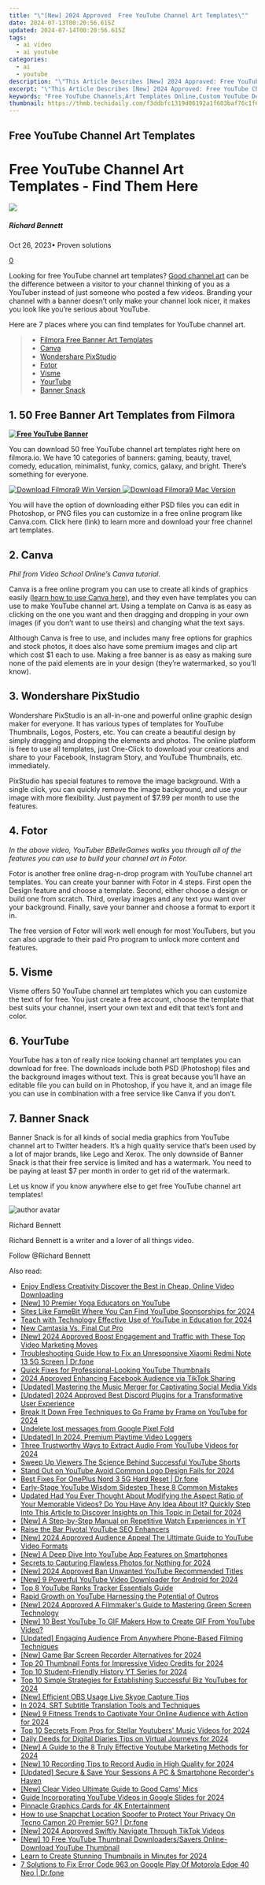```yaml
---
title: "\"[New] 2024 Approved  Free YouTube Channel Art Templates\""
date: 2024-07-13T00:20:56.615Z
updated: 2024-07-14T00:20:56.615Z
tags:
  - ai video
  - ai youtube
categories:
  - ai
  - youtube
description: "\"This Article Describes [New] 2024 Approved: Free YouTube Channel Art Templates\""
excerpt: "\"This Article Describes [New] 2024 Approved: Free YouTube Channel Art Templates\""
keywords: "Free YouTube Channels,Art Templates Online,Custom YouTube Designs,Digital Channel Artwork,FREE Video Channel Skins,YouTube Theme Packs,Creation Chart Art Models"
thumbnail: https://thmb.techidaily.com/f3ddbfc1319d06192a1f603baf76c1f6dea1578ed46bf0e0e3227f2988d719a1.jpg
---
```


## Free YouTube Channel Art Templates

# Free YouTube Channel Art Templates - Find Them Here

![](https://images.wondershare.com/filmora/article-images/richard-bennett.jpg)

##### Richard Bennett

 Oct 26, 2023• Proven solutions

[0](#commentsBoxSeoTemplate)

Looking for free YouTube channel art templates? [Good channel art](https://tools.techidaily.com/wondershare/filmora/download/) can be the difference between a visitor to your channel thinking of you as a YouTuber instead of just someone who posted a few videos. Branding your channel with a banner doesn’t only make your channel look nicer, it makes you look like you’re serious about YouTube.

Here are 7 places where you can find templates for YouTube channel art.

> * [Filmora Free Banner Art Templates](#filmora)
> * [Canva](#canva)
> * [Wondershare PixStudio](#PixStudio)
> * [Fotor](#fotor)
> * [Visme](#visme)
> * [YourTube](#yourtube)
> * [Banner Snack](#bannersnack)

## 1\. 50 Free Banner Art Templates from Filmora

[**![Free YouTube Banner](https://images.wondershare.com/filmora/article-images/50-free-youtube-banners-banner.jpg)**](https://www.filmora.io/youtube-channel-art?utm%5Fsource=filmora.io%5Fblog%5F50Free%5Fbanners&utm%5Fmedium=blog%5Fbanners&utm%5Fcampaign=50%5Ffree%5Fbanners)

You can download 50 free YouTube channel art templates right here on filmora.io. We have 10 categories of banners: gaming, beauty, travel, comedy, education, minimalist, funky, comics, galaxy, and bright. There’s something for everyone.

[![Download Filmora9 Win Version](https://images.wondershare.com/filmora/guide/download-btn-win.jpg) ](https://tools.techidaily.com/wondershare/filmora/download/) [![Download Filmora9 Mac Version](https://images.wondershare.com/filmora/guide/download-btn-mac.jpg) ](https://tools.techidaily.com/wondershare/filmora/download/)

You will have the option of downloading either PSD files you can edit in Photoshop, or PNG files you can customize in a free online program like Canva.com. Click here (link) to learn more and download your free channel art templates.

## 2\. Canva

_Phil from Video School Online’s Canva tutorial._

Canva is a free online program you can use to create all kinds of graphics easily ([learn how to use Canva here](https://www.filmora.io/community-blog/how-to-make-a-youtube-banner-for-free-using-canva-116.html)), and they even have templates you can use to make YouTube channel art. Using a template on Canva is as easy as clicking on the one you want and then dragging and dropping in your own images (if you don’t want to use theirs) and changing what the text says.

Although Canva is free to use, and includes many free options for graphics and stock photos, it does also have some premium images and clip art which cost $1 each to use. Making a free banner is as easy as making sure none of the paid elements are in your design (they’re watermarked, so you’ll know).

## 3\. Wondershare PixStudio

Wondershare PixStudio is an all-in-one and powerful online graphic design maker for everyone. It has various types of templates for YouTube Thumbnails, Logos, Posters, etc. You can create a beautiful design by simply dragging and dropping the elements and photos. The online platform is free to use all templates, just One-Click to download your creations and share to your Facebook, Instagram Story, and YouTube Thumbnails, etc. immediately.

PixStudio has special features to remove the image background. With a single click, you can quickly remove the image background, and use your image with more flexibility. Just payment of $7.99 per month to use the features.

## 4\. Fotor

_In the above video, YouTuber BBelleGames walks you through all of the features you can use to build your channel art in Fotor._

Fotor is another free online drag-n-drop program with YouTube channel art templates. You can create your banner with Fotor in 4 steps. First open the Design feature and choose a template. Second, either choose a design or build one from scratch. Third, overlay images and any text you want over your background. Finally, save your banner and choose a format to export it in.

The free version of Fotor will work well enough for most YouTubers, but you can also upgrade to their paid Pro program to unlock more content and features.

## 5\. Visme

Visme offers 50 YouTube channel art templates which you can customize the text of for free. You just create a free account, choose the template that best suits your channel, insert your own text and edit that text’s font and color.

## 6\. YourTube

YourTube has a ton of really nice looking channel art templates you can download for free. The downloads include both PSD (Photoshop) files and the background images without text. This is great because you’ll have an editable file you can build on in Photoshop, if you have it, and an image file you can use in combination with a free service like Canva if you don’t.

## 7\. Banner Snack

Banner Snack is for all kinds of social media graphics from YouTube channel art to Twitter headers. It’s a high quality service that’s been used by a lot of major brands, like Lego and Xerox. The only downside of Banner Snack is that their free service is limited and has a watermark. You need to be paying at least $7 per month in order to get rid of the watermark.

Let us know if you know anywhere else to get free YouTube channel art templates!

![author avatar](https://images.wondershare.com/filmora/article-images/richard-bennett.jpg)

Richard Bennett

Richard Bennett is a writer and a lover of all things video.

Follow @Richard Bennett


<ins class="adsbygoogle"
     style="display:block"
     data-ad-format="autorelaxed"
     data-ad-client="ca-pub-7571918770474297"
     data-ad-slot="1223367746"></ins>



<ins class="adsbygoogle"
     style="display:block"
     data-ad-client="ca-pub-7571918770474297"
     data-ad-slot="8358498916"
     data-ad-format="auto"
     data-full-width-responsive="true"></ins>



<span class="atpl-alsoreadstyle">Also read:</span>
<div><ul>
<li><a href="https://youtube-zero.techidaily.com/-endless-creativity-discover-the-best-in-cheap-online-video-downloading/"><u>Enjoy Endless Creativity  Discover the Best in Cheap, Online Video Downloading</u></a></li>
<li><a href="https://youtube-zero.techidaily.com/0-premier-yoga-educators-on-youtube/"><u>[New] 10 Premier Yoga Educators on YouTube</u></a></li>
<li><a href="https://youtube-zero.techidaily.com/-like-famebit-where-you-can-find-youtube-sponsorships-for-2024/"><u>Sites Like FameBit Where You Can Find YouTube Sponsorships for 2024</u></a></li>
<li><a href="https://youtube-zero.techidaily.com/-with-technology-effective-use-of-youtube-in-education-for-2024/"><u>Teach with Technology  Effective Use of YouTube in Education for 2024</u></a></li>
<li><a href="https://ai-video-editing.techidaily.com/new-camtasia-vs-final-cut-pro/"><u>New Camtasia Vs. Final Cut Pro</u></a></li>
<li><a href="https://youtube-zero.techidaily.com/024-approved-boost-engagement-and-traffic-with-these-top-video-marketing-moves/"><u>[New] 2024 Approved  Boost Engagement and Traffic with These Top Video Marketing Moves</u></a></li>
<li><a href="https://howto.techidaily.com/troubleshooting-guide-how-to-fix-an-unresponsive-xiaomi-redmi-note-13-5g-screen-drfone-by-drfone-fix-android-problems-fix-android-problems/"><u>Troubleshooting Guide How to Fix an Unresponsive Xiaomi Redmi Note 13 5G Screen | Dr.fone</u></a></li>
<li><a href="https://youtube-zero.techidaily.com/-fixes-for-professional-looking-youtube-thumbnails/"><u>Quick Fixes for Professional-Looking YouTube Thumbnails</u></a></li>
<li><a href="https://facebook-video-content.techidaily.com/2024-approved-enhancing-facebook-audience-via-tiktok-sharing/"><u>2024 Approved  Enhancing Facebook Audience via TikTok Sharing</u></a></li>
<li><a href="https://facebook-clips.techidaily.com/updated-mastering-the-music-merger-for-captivating-social-media-vids/"><u>[Updated] Mastering the Music Merger for Captivating Social Media Vids</u></a></li>
<li><a href="https://discord-videos.techidaily.com/updated-2024-approved-best-discord-plugins-for-a-transformative-user-experience/"><u>[Updated] 2024 Approved  Best Discord Plugins for a Transformative User Experience</u></a></li>
<li><a href="https://youtube-zero.techidaily.com/-it-down-free-techniques-to-go-frame-by-frame-on-youtube-for-2024/"><u>Break It Down  Free Techniques to Go Frame by Frame on YouTube for 2024</u></a></li>
<li><a href="https://techidaily.com/undelete-lost-messages-from-google-pixel-fold-by-fonelab-android-recover-messages/"><u>Undelete lost messages from Google Pixel Fold</u></a></li>
<li><a href="https://video-capture.techidaily.com/updated-in-2024-premium-playtime-video-loggers/"><u>[Updated] In 2024, Premium Playtime Video Loggers</u></a></li>
<li><a href="https://youtube-zero.techidaily.com/-trustworthy-ways-to-extract-audio-from-youtube-videos-for-2024/"><u>Three Trustworthy Ways to Extract Audio From YouTube Videos for 2024</u></a></li>
<li><a href="https://youtube-zero.techidaily.com/-up-viewers-the-science-behind-successful-youtube-shorts/"><u>Sweep Up Viewers  The Science Behind Successful YouTube Shorts</u></a></li>
<li><a href="https://youtube-zero.techidaily.com/-out-on-youtube-avoid-common-logo-design-fails-for-2024/"><u>Stand Out on YouTube  Avoid Common Logo Design Fails for 2024</u></a></li>
<li><a href="https://techidaily.com/best-fixes-for-oneplus-nord-3-5g-hard-reset-drfone-by-drfone-reset-android-reset-android/"><u>Best Fixes For OnePlus Nord 3 5G Hard Reset | Dr.fone</u></a></li>
<li><a href="https://youtube-zero.techidaily.com/-stage-youtube-wisdom-sidestep-these-8-common-mistakes/"><u>Early-Stage YouTube Wisdom  Sidestep These 8 Common Mistakes</u></a></li>
<li><a href="https://smart-video-editing.techidaily.com/updated-had-you-ever-thought-about-modifying-the-aspect-ratio-of-your-memorable-videos-do-you-have-any-idea-about-it-quickly-step-into-this-article-to-disco/"><u>Updated Had You Ever Thought About Modifying the Aspect Ratio of Your Memorable Videos? Do You Have Any Idea About It? Quickly Step Into This Article to Discover Insights on This Topic in Detail for 2024</u></a></li>
<li><a href="https://youtube-zero.techidaily.com/-step-by-step-manual-on-repetitive-watch-experiences-in-yt/"><u>[New] A Step-by-Step Manual on Repetitive Watch Experiences in YT</u></a></li>
<li><a href="https://youtube-zero.techidaily.com/-the-bar-pivotal-youtube-seo-enhancers/"><u>Raise the Bar  Pivotal YouTube SEO Enhancers</u></a></li>
<li><a href="https://youtube-zero.techidaily.com/024-approved-audience-appeal-the-ultimate-guide-to-youtube-video-formats/"><u>[New] 2024 Approved  Audience Appeal  The Ultimate Guide to YouTube Video Formats</u></a></li>
<li><a href="https://youtube-zero.techidaily.com/-deep-dive-into-youtube-app-features-on-smartphones/"><u>[New] A Deep Dive Into YouTube App Features on Smartphones</u></a></li>
<li><a href="https://extra-approaches.techidaily.com/secrets-to-capturing-flawless-photos-for-nothing-for-2024/"><u>Secrets to Capturing Flawless Photos for Nothing for 2024</u></a></li>
<li><a href="https://youtube-zero.techidaily.com/024-approved-ban-unwanted-youtube-recommended-titles/"><u>[New] 2024 Approved  Ban Unwanted YouTube Recommended Titles</u></a></li>
<li><a href="https://youtube-zero.techidaily.com/-powerful-youtube-video-downloader-for-android-for-2024/"><u>[New] 9 Powerful YouTube Video Downloader for Android for 2024</u></a></li>
<li><a href="https://youtube-zero.techidaily.com/-youtube-ranks-tracker-essentials-guide/"><u>Top 8 YouTube Ranks  Tracker Essentials Guide</u></a></li>
<li><a href="https://youtube-zero.techidaily.com/-growth-on-youtube-harnessing-the-potential-of-outros/"><u>Rapid Growth on YouTube  Harnessing the Potential of Outros</u></a></li>
<li><a href="https://youtube-zero.techidaily.com/024-approved-a-filmmakers-guide-to-mastering-green-screen-technology/"><u>[New] 2024 Approved  A Filmmaker's Guide to Mastering Green Screen Technology</u></a></li>
<li><a href="https://youtube-zero.techidaily.com/0-best-youtube-to-gif-makers-how-to-create-gif-from-youtube-video/"><u>[New] 10 Best YouTube To GIF Makers  How to Create GIF From YouTube Video?</u></a></li>
<li><a href="https://youtube-video-recordings.techidaily.com/updated-engaging-audience-from-anywhere-phone-based-filming-techniques/"><u>[Updated] Engaging Audience From Anywhere  Phone-Based Filming Techniques</u></a></li>
<li><a href="https://desktop-recording.techidaily.com/new-game-bar-screen-recorder-alternatives-for-2024/"><u>[New] Game Bar Screen Recorder Alternatives for 2024</u></a></li>
<li><a href="https://youtube-zero.techidaily.com/0-thumbnail-fonts-for-impressive-video-credits-for-2024/"><u>Top 20 Thumbnail Fonts for Impressive Video Credits for 2024</u></a></li>
<li><a href="https://youtube-zero.techidaily.com/0-student-friendly-history-yt-series-for-2024/"><u>Top 10 Student-Friendly History YT Series for 2024</u></a></li>
<li><a href="https://youtube-zero.techidaily.com/0-simple-strategies-for-establishing-successful-biz-youtubes-for-2024/"><u>Top 10 Simple Strategies for Establishing Successful Biz YouTubes for 2024</u></a></li>
<li><a href="https://screen-recording.techidaily.com/new-efficient-obs-usage-live-skype-capture-tips/"><u>[New] Efficient OBS Usage  Live Skype Capture Tips</u></a></li>
<li><a href="https://ai-video-translation.techidaily.com/in-2024-srt-subtitle-translation-tools-and-techniques/"><u>In 2024, SRT Subtitle Translation Tools and Techniques</u></a></li>
<li><a href="https://youtube-zero.techidaily.com/-fitness-trends-to-captivate-your-online-audience-with-action-for-2024/"><u>[New] 9 Fitness Trends to Captivate Your Online Audience with Action for 2024</u></a></li>
<li><a href="https://youtube-zero.techidaily.com/0-secrets-from-pros-for-stellar-youtubers-music-videos-for-2024/"><u>Top 10 Secrets From Pros for Stellar Youtubers' Music Videos for 2024</u></a></li>
<li><a href="https://youtube-zero.techidaily.com/-deeds-for-digital-diaries-tips-on-virtual-journeys-for-2024/"><u>Daily Deeds for Digital Diaries  Tips on Virtual Journeys for 2024</u></a></li>
<li><a href="https://youtube-tips.techidaily.com/-guide-to-the-8-truly-effective-youtube-marketing-methods-for-2024/"><u>[New] A Guide to the 8 Truly Effective Youtube Marketing Methods for 2024</u></a></li>
<li><a href="https://youtube-zero.techidaily.com/0-recording-tips-to-record-audio-in-high-quality-for-2024/"><u>[New] 10 Recording Tips to Record Audio in High Quality for 2024</u></a></li>
<li><a href="https://video-screen-grab.techidaily.com/updated-secure-and-save-your-sessions-a-pc-and-smartphone-recorders-haven/"><u>[Updated] Secure & Save Your Sessions  A PC & Smartphone Recorder's Haven</u></a></li>
<li><a href="https://extra-resources.techidaily.com/new-clear-video-ultimate-guide-to-good-cams-mics/"><u>[New] Clear Video  Ultimate Guide to Good Cams' Mics</u></a></li>
<li><a href="https://youtube-zero.techidaily.com/-incorporating-youtube-videos-in-google-slides-for-2024/"><u>Guide  Incorporating YouTube Videos in Google Slides for 2024</u></a></li>
<li><a href="https://extra-lessons.techidaily.com/pinnacle-graphics-cards-for-4k-entertainment/"><u>Pinnacle Graphics Cards for 4K Entertainment</u></a></li>
<li><a href="https://change-location.techidaily.com/how-to-use-snapchat-location-spoofer-to-protect-your-privacy-on-tecno-camon-20-premier-5g-drfone-by-drfone-virtual-android/"><u>How to use Snapchat Location Spoofer to Protect Your Privacy On Tecno Camon 20 Premier 5G? | Dr.fone</u></a></li>
<li><a href="https://tiktok-videos.techidaily.com/new-2024-approved-swiftly-navigate-through-tiktok-videos/"><u>[New] 2024 Approved  Swiftly Navigate Through TikTok Videos</u></a></li>
<li><a href="https://youtube-zero.techidaily.com/0-free-youtube-thumbnail-downloaderssavers-online-download-youtube-thumbnail/"><u>[New] 10 Free YouTube Thumbnail Downloaders/Savers Online-Download YouTube Thumbnail</u></a></li>
<li><a href="https://youtube-zero.techidaily.com/-to-create-stunning-thumbnails-in-minutes-for-2024/"><u>Learn to Create Stunning Thumbnails in Minutes for 2024</u></a></li>
<li><a href="https://howto.techidaily.com/7-solutions-to-fix-error-code-963-on-google-play-of-motorola-edge-40-neo-drfone-by-drfone-fix-android-problems-fix-android-problems/"><u>7 Solutions to Fix Error Code 963 on Google Play Of Motorola Edge 40 Neo | Dr.fone</u></a></li>
</ul></div>
